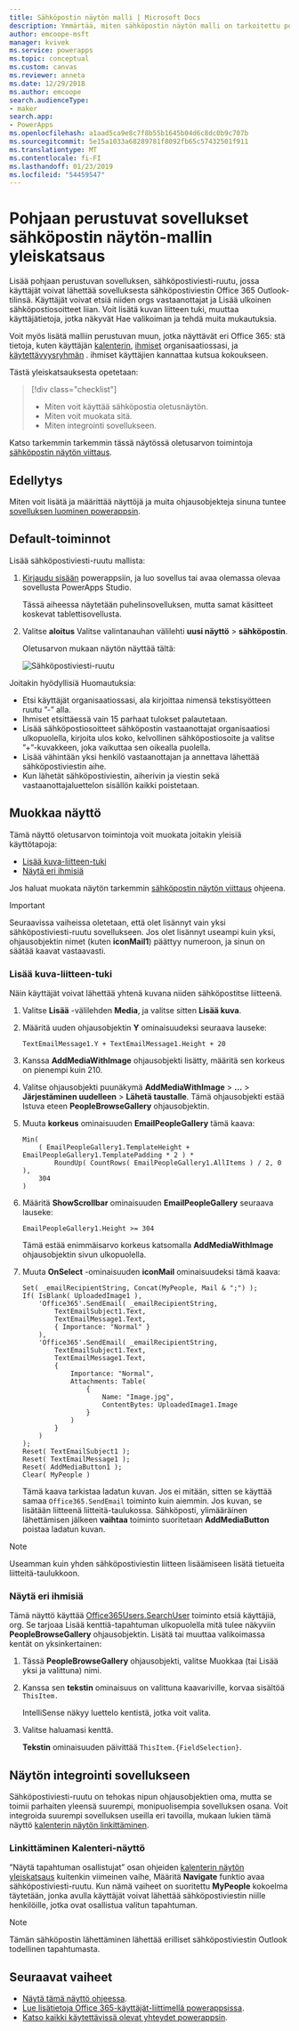 ```yaml
---
title: Sähköpostin näytön malli | Microsoft Docs
description: Ymmärtää, miten sähköpostin näytön malli on tarkoitettu pohjaan perustuvat sovellukset toimivat ja laajenna oman käyttötapauksissa näytön
author: emcoope-msft
manager: kvivek
ms.service: powerapps
ms.topic: conceptual
ms.custom: canvas
ms.reviewer: anneta
ms.date: 12/29/2018
ms.author: emcoope
search.audienceType:
- maker
search.app:
- PowerApps
ms.openlocfilehash: a1aad5ca9e8c7f8b55b1645b04d6c8dc0b9c707b
ms.sourcegitcommit: 5e15a1033a68289781f8092fb65c57432501f911
ms.translationtype: MT
ms.contentlocale: fi-FI
ms.lasthandoff: 01/23/2019
ms.locfileid: "54459547"
---
```

# <a name="overview-of-the-email-screen-template-for-canvas-apps"></a>Pohjaan perustuvat sovellukset sähköpostin näytön-mallin yleiskatsaus

Lisää pohjaan perustuvan sovelluksen, sähköpostiviesti-ruutu, jossa käyttäjät voivat lähettää sovelluksesta sähköpostiviestin Office 365 Outlook-tilinsä. Käyttäjät voivat etsiä niiden orgs vastaanottajat ja Lisää ulkoinen sähköpostiosoitteet liian. Voit lisätä kuvan liitteen tuki, muuttaa käyttäjätietoja, jotka näkyvät Hae valikoiman ja tehdä muita mukautuksia.

Voit myös lisätä malliin perustuvan muun, jotka näyttävät eri Office 365: stä tietoja, kuten käyttäjän [kalenterin](calendar-screen-overview.md), [ihmiset](people-screen-overview.md) organisaatiossasi, ja [käytettävyysryhmän](meeting-screen-overview.md) . ihmiset käyttäjien kannattaa kutsua kokoukseen.

Tästä yleiskatsauksesta opetetaan:
> [!div class="checklist"]
> * Miten voit käyttää sähköpostia oletusnäytön.
> * Miten voit muokata sitä.
> * Miten integrointi sovellukseen.

Katso tarkemmin tarkemmin tässä näytössä oletusarvon toimintoja [sähköpostin näytön viittaus](email-screen-reference.md).

## <a name="prerequisite"></a>Edellytys

Miten voit lisätä ja määrittää näyttöjä ja muita ohjausobjekteja sinuna tuntee [sovelluksen luominen powerappsin](../data-platform-create-app-scratch.md).

## <a name="default-functionality"></a>Default-toiminnot

Lisää sähköpostiviesti-ruutu mallista:

1. [Kirjaudu sisään](http://web.powerapps.com?utm_source=padocs&utm_medium=linkinadoc&utm_campaign=referralsfromdoc) powerappsiin, ja luo sovellus tai avaa olemassa olevaa sovellusta PowerApps Studio.

    Tässä aiheessa näytetään puhelinsovelluksen, mutta samat käsitteet koskevat tablettisovellusta.

1. Valitse **aloitus** Valitse valintanauhan välilehti **uusi näyttö** > **sähköpostin**.

    Oletusarvon mukaan näytön näyttää tältä:

    ![Sähköpostiviesti-ruutu](media/email-screen/email-screen-full.png)

Joitakin hyödyllisiä Huomautuksia:

* Etsi käyttäjät organisaatiossasi, ala kirjoittaa nimensä tekstisyötteen ruutu ”-” alla.
* Ihmiset etsittäessä vain 15 parhaat tulokset palautetaan.
* Lisää sähköpostiosoitteet sähköpostin vastaanottajat organisaatiosi ulkopuolella, kirjoita ulos koko, kelvollinen sähköpostiosoite ja valitse ”+”-kuvakkeen, joka vaikuttaa sen oikealla puolella.
* Lisää vähintään yksi henkilö vastaanottajan ja annettava lähettää sähköpostiviestin aihe.
* Kun lähetät sähköpostiviestin, aiherivin ja viestin sekä vastaanottajaluettelon sisällön kaikki poistetaan.

## <a name="modify-the-screen"></a>Muokkaa näyttö

Tämä näyttö oletusarvon toimintoja voit muokata joitakin yleisiä käyttötapoja:

* [Lisää kuva-liitteen-tuki](email-screen-overview.md#add-image-attachment-support)
* [Näytä eri ihmisiä](email-screen-overview.md#show-different-data-for-people)

Jos haluat muokata näytön tarkemmin [sähköpostin näytön viittaus](./email-screen-reference.md) ohjeena.

> [!IMPORTANT]
> Seuraavissa vaiheissa oletetaan, että olet lisännyt vain yksi sähköpostiviesti-ruutu sovellukseen. Jos olet lisännyt useampi kuin yksi, ohjausobjektin nimet (kuten **iconMail1**) päättyy numeroon, ja sinun on säätää kaavat vastaavasti.

### <a name="add-image-attachment-support"></a>Lisää kuva-liitteen-tuki

Näin käyttäjät voivat lähettää yhtenä kuvana niiden sähköpostitse liitteenä.

1. Valitse **Lisää** -välilehden **Media**, ja valitse sitten **Lisää kuva**.
1. Määritä uuden ohjausobjektin **Y** ominaisuudeksi seuraava lauseke:

    `TextEmailMessage1.Y + TextEmailMessage1.Height + 20`
    
1. Kanssa **AddMediaWithImage** ohjausobjekti lisätty, määritä sen korkeus on pienempi kuin 210.
1. Valitse ohjausobjekti puunäkymä **AddMediaWithImage** > **...**   >  **Järjestäminen uudelleen** > **Lähetä taustalle**.
   Tämä ohjausobjekti estää Istuva eteen **PeopleBrowseGallery** ohjausobjektin.
1. Muuta **korkeus** ominaisuuden **EmailPeopleGallery** tämä kaava:

    ```powerapps-dot
    Min( 
        ( EmailPeopleGallery1.TemplateHeight + EmailPeopleGallery1.TemplatePadding * 2 ) *
            RoundUp( CountRows( EmailPeopleGallery1.AllItems ) / 2, 0 ), 
        304
    )
    ```

1. Määritä **ShowScrollbar** ominaisuuden **EmailPeopleGallery** seuraava lauseke:

    ```EmailPeopleGallery1.Height >= 304```
    
    Tämä estää enimmäisarvo korkeus katsomalla **AddMediaWithImage** ohjausobjektin sivun ulkopuolella.
    
1. Muuta **OnSelect** -ominaisuuden **iconMail** ominaisuudeksi tämä kaava:

    ```powerapps-dot
    Set( _emailRecipientString, Concat(MyPeople, Mail & ";") );
    If( IsBlank( UploadedImage1 ),
        'Office365'.SendEmail( _emailRecipientString, 
            TextEmailSubject1.Text, 
            TextEmailMessage1.Text, 
            { Importance: "Normal" }
        ),
        'Office365'.SendEmail( _emailRecipientString, 
            TextEmailSubject1.Text, 
            TextEmailMessage1.Text, 
            {
                Importance: "Normal",
                Attachments: Table(
                    {
                        Name: "Image.jpg", 
                        ContentBytes: UploadedImage1.Image
                    }
                )
            }
        )
    );
    Reset( TextEmailSubject1 );
    Reset( TextEmailMessage1 );
    Reset( AddMediaButton1 );
    Clear( MyPeople )
    ```
    
    Tämä kaava tarkistaa ladatun kuvan. Jos ei mitään, sitten se käyttää samaa `Office365.SendEmail` toiminto kuin aiemmin. Jos kuvan, se lisätään liitteenä liitteitä-taulukossa.
    Sähköposti, ylimääräinen lähettämisen jälkeen **vaihtaa** toiminto suoritetaan **AddMediaButton** poistaa ladatun kuvan.
> [!NOTE]
> Useamman kuin yhden sähköpostiviestin liitteen lisäämiseen lisätä tietueita liitteitä-taulukkoon.

### <a name="show-different-data-for-people"></a>Näytä eri ihmisiä

Tämä näyttö käyttää [Office365Users.SearchUser](https://docs.microsoft.com/connectors/office365users/#searchuser) toiminto etsiä käyttäjiä, org. Se tarjoaa Lisää kenttiä-tapahtuman ulkopuolella mitä tulee näkyviin **PeopleBrowseGallery** ohjausobjektin. Lisätä tai muuttaa valikoimassa kentät on yksinkertainen:

1. Tässä **PeopleBrowseGallery** ohjausobjekti, valitse Muokkaa (tai Lisää yksi ja valittuna) nimi.

1. Kanssa sen **tekstin** ominaisuus on valittuna kaavariville, korvaa sisältöä `ThisItem.`

    IntelliSense näkyy luettelo kentistä, jotka voit valita.

1. Valitse haluamasi kenttä.

    **Tekstin** ominaisuuden päivittää `ThisItem.{FieldSelection}`.

## <a name="integrate-the-screen-into-an-app"></a>Näytön integrointi sovellukseen

Sähköpostiviesti-ruutu on tehokas nipun ohjausobjektien oma, mutta se toimii parhaiten yleensä suurempi, monipuolisempia sovelluksen osana. Voit integroida suurempi sovelluksen useilla eri tavoilla, mukaan lukien tämä näyttö [kalenterin näytön linkittäminen](email-screen-overview.md#linking-to-the-calendar-screen).

### <a name="linking-to-the-calendar-screen"></a>Linkittäminen Kalenteri-näyttö

”Näytä tapahtuman osallistujat” osan ohjeiden [kalenterin näytön yleiskatsaus](./calendar-screen-overview.md#show-event-attendees) kuitenkin viimeinen vaihe, Määritä **Navigate** funktio avaa sähköpostiviesti-ruutu. Kun nämä vaiheet on suoritettu **MyPeople** kokoelma täytetään, jonka avulla käyttäjät voivat lähettää sähköpostiviestin niille henkilöille, jotka ovat osallistua valitun tapahtuman.

> [!NOTE]
> Tämän sähköpostin lähettäminen lähettää erilliset sähköpostiviestin Outlook todellinen tapahtumasta.

## <a name="next-steps"></a>Seuraavat vaiheet

* [Näytä tämä näyttö ohjeessa](./email-screen-reference.md).
* [Lue lisätietoja Office 365-käyttäjät-liittimellä powerappsissa](../connections/connection-office365-users.md).
* [Katso kaikki käytettävissä olevat yhteydet powerappsin](../connections-list.md).